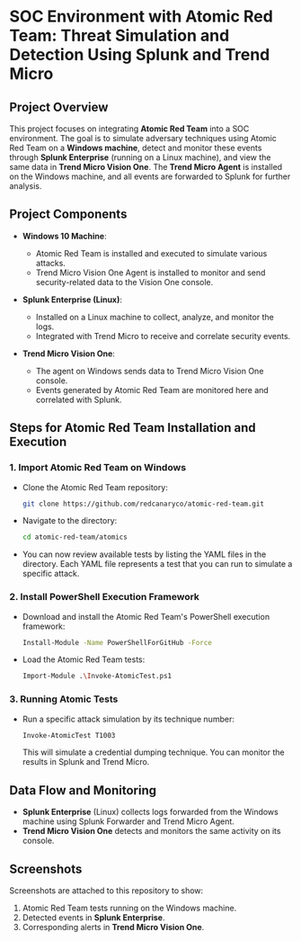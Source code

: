 # SOC Environment with Atomic Red Team: Threat Simulation and Detection Using Splunk and Trend Micro

## Project Overview

This project focuses on integrating **Atomic Red Team** into a SOC environment. The goal is to simulate adversary techniques using Atomic Red Team on a **Windows machine**, detect and monitor these events through **Splunk Enterprise** (running on a Linux machine), and view the same data in **Trend Micro Vision One**. The **Trend Micro Agent** is installed on the Windows machine, and all events are forwarded to Splunk for further analysis.

## Project Components

- **Windows 10 Machine**: 
  - Atomic Red Team is installed and executed to simulate various attacks.
  - Trend Micro Vision One Agent is installed to monitor and send security-related data to the Vision One console.
  
- **Splunk Enterprise (Linux)**:
  - Installed on a Linux machine to collect, analyze, and monitor the logs.
  - Integrated with Trend Micro to receive and correlate security events.

- **Trend Micro Vision One**:
  - The agent on Windows sends data to Trend Micro Vision One console.
  - Events generated by Atomic Red Team are monitored here and correlated with Splunk.

## Steps for Atomic Red Team Installation and Execution

### 1. Import Atomic Red Team on Windows
  - Clone the Atomic Red Team repository:
    ```bash
    git clone https://github.com/redcanaryco/atomic-red-team.git
    ```
  - Navigate to the directory:
    ```bash
    cd atomic-red-team/atomics
    ```
  - You can now review available tests by listing the YAML files in the directory. Each YAML file represents a test that you can run to simulate a specific attack.

### 2. Install PowerShell Execution Framework
  - Download and install the Atomic Red Team's PowerShell execution framework:
    ```bash
    Install-Module -Name PowerShellForGitHub -Force
    ```
  - Load the Atomic Red Team tests:
    ```bash
    Import-Module .\Invoke-AtomicTest.ps1
    ```

### 3. Running Atomic Tests
  - Run a specific attack simulation by its technique number:
    ```bash
    Invoke-AtomicTest T1003
    ```
    This will simulate a credential dumping technique. You can monitor the results in Splunk and Trend Micro.

## Data Flow and Monitoring

- **Splunk Enterprise** (Linux) collects logs forwarded from the Windows machine using Splunk Forwarder and Trend Micro Agent.
- **Trend Micro Vision One** detects and monitors the same activity on its console.

## Screenshots

Screenshots are attached to this repository to show:
1. Atomic Red Team tests running on the Windows machine.
2. Detected events in **Splunk Enterprise**.
3. Corresponding alerts in **Trend Micro Vision One**.


